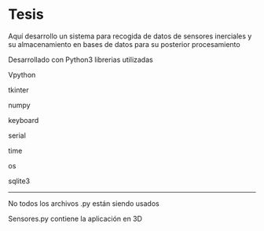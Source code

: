# Tesis 

Aquí desarrollo un sistema para recogida de datos de sensores inerciales y su almacenamiento en bases de datos para su posterior procesamiento


Desarrollado con Python3
librerias utilizadas


Vpython

tkinter

numpy

keyboard

serial 

time

os

sqlite3

___________________
No todos los archivos .py están siendo usados


Sensores.py contiene la aplicación en 3D
